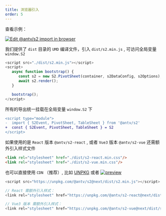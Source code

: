 ```yaml
---
title: 浏览器引入
order: 5
---
```


查看示例：

[![Edit @antv/s2 import in browser](https://codesandbox.io/static/img/play-codesandbox.svg)](https://codesandbox.io/s/antv-s2-import-in-browser-z6uspx?autoresize=1&fontsize=14&hidenavigation=1&theme=dark)

我们提供了 `dist` 目录的 `UMD` 编译文件，引入 `dist/s2.min.js` , 可访问全局变量 `window.S2`

```ts
<script src="./dist/s2.min.js"></script>
<script>
   async function bootstrap() {
      const s2 = new S2.PivotSheet(container, s2DataConfig, s2Options);
      await s2.render();
   }

   bootstrap();
</script>
```

所有的导出统一挂载在全局变量 `window.S2` 下

```diff
<script type="module">
-  import { S2Event, PivotSheet, TableSheet } from '@antv/s2'
+  const { S2Event, PivotSheet, TableSheet } = S2
</script>
```

如果使用的是 `React` 版本 `@antv/s2-react` , 或者 `Vue3` 版本 `@antv/s2-vue` 还需额外引入样式文件

```html
<link rel="stylesheet" href="./dist/s2-react.min.css"/>
<link rel="stylesheet" href="./dist/s2-vue.min.css"/>
```

也可以直接使用 `CDN` （推荐）, 比如 [UNPKG](https://unpkg.com/@antv/s2@next) 或者 [![preview](https://data.jsdelivr.com/v1/package/npm/@antv/s2/badge)](https://www.jsdelivr.com/package/npm/@antv/s2)

```js
<script src="https://unpkg.com/@antv/s2@next/dist/s2.min.js"></script>

// React 需额外引入样式：
<link rel="stylesheet" href="https://unpkg.com/@antv/s2-react@next/dist/s2-react.min.css"/>

// Vue3 版本 需额外引入样式：
<link rel="stylesheet" href="https://unpkg.com/@antv/s2-vue@next/dist/s2-vue.min.css"/>
```
